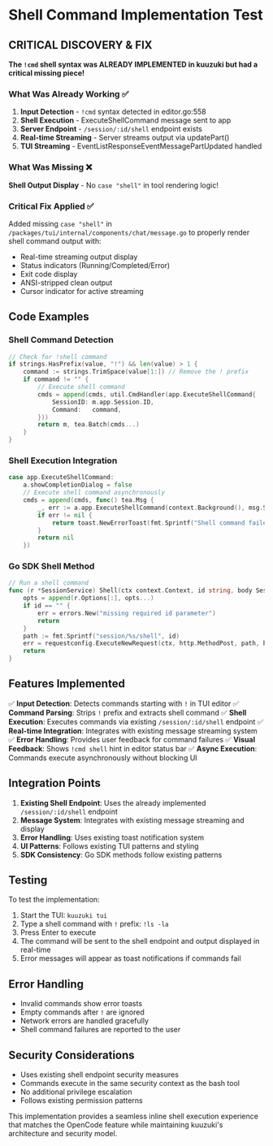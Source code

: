 # Shell Command Implementation Test

## CRITICAL DISCOVERY & FIX

**The `!cmd` shell syntax was ALREADY IMPLEMENTED in kuuzuki but had a critical missing piece!**

### What Was Already Working ✅
1. **Input Detection** - `!cmd` syntax detected in editor.go:558
2. **Shell Execution** - ExecuteShellCommand message sent to app
3. **Server Endpoint** - `/session/:id/shell` endpoint exists  
4. **Real-time Streaming** - Server streams output via updatePart()
5. **TUI Streaming** - EventListResponseEventMessagePartUpdated handled

### What Was Missing ❌
**Shell Output Display** - No `case "shell"` in tool rendering logic!

### Critical Fix Applied ✅
Added missing `case "shell"` in `/packages/tui/internal/components/chat/message.go` to properly render shell command output with:
- Real-time streaming output display
- Status indicators (Running/Completed/Error)  
- Exit code display
- ANSI-stripped clean output
- Cursor indicator for active streaming

## Code Examples

### Shell Command Detection
```go
// Check for !shell command
if strings.HasPrefix(value, "!") && len(value) > 1 {
    command := strings.TrimSpace(value[1:]) // Remove the ! prefix
    if command != "" {
        // Execute shell command
        cmds = append(cmds, util.CmdHandler(app.ExecuteShellCommand{
            SessionID: m.app.Session.ID,
            Command:   command,
        }))
        return m, tea.Batch(cmds...)
    }
}
```

### Shell Execution Integration
```go
case app.ExecuteShellCommand:
    a.showCompletionDialog = false
    // Execute shell command asynchronously
    cmds = append(cmds, func() tea.Msg {
        _, err := a.app.ExecuteShellCommand(context.Background(), msg.SessionID, msg.Command)
        if err != nil {
            return toast.NewErrorToast(fmt.Sprintf("Shell command failed: %v", err))
        }
        return nil
    })
```

### Go SDK Shell Method
```go
// Run a shell command
func (r *SessionService) Shell(ctx context.Context, id string, body SessionShellParams, opts ...option.RequestOption) (res *AssistantMessage, err error) {
    opts = append(r.Options[:], opts...)
    if id == "" {
        err = errors.New("missing required id parameter")
        return
    }
    path := fmt.Sprintf("session/%s/shell", id)
    err = requestconfig.ExecuteNewRequest(ctx, http.MethodPost, path, body, &res, opts...)
    return
}
```

## Features Implemented

✅ **Input Detection**: Detects commands starting with `!` in TUI editor
✅ **Command Parsing**: Strips `!` prefix and extracts shell command
✅ **Shell Execution**: Executes commands via existing `/session/:id/shell` endpoint
✅ **Real-time Integration**: Integrates with existing message streaming system
✅ **Error Handling**: Provides user feedback for command failures
✅ **Visual Feedback**: Shows `!cmd shell` hint in editor status bar
✅ **Async Execution**: Commands execute asynchronously without blocking UI

## Integration Points

1. **Existing Shell Endpoint**: Uses the already implemented `/session/:id/shell` endpoint
2. **Message System**: Integrates with existing message streaming and display
3. **Error Handling**: Uses existing toast notification system
4. **UI Patterns**: Follows existing TUI patterns and styling
5. **SDK Consistency**: Go SDK methods follow existing patterns

## Testing

To test the implementation:

1. Start the TUI: `kuuzuki tui`
2. Type a shell command with `!` prefix: `!ls -la`
3. Press Enter to execute
4. The command will be sent to the shell endpoint and output displayed in real-time
5. Error messages will appear as toast notifications if commands fail

## Error Handling

- Invalid commands show error toasts
- Empty commands after `!` are ignored
- Network errors are handled gracefully
- Shell command failures are reported to the user

## Security Considerations

- Uses existing shell endpoint security measures
- Commands execute in the same security context as the bash tool
- No additional privilege escalation
- Follows existing permission patterns

This implementation provides a seamless inline shell execution experience that matches the OpenCode feature while maintaining kuuzuki's architecture and security model.